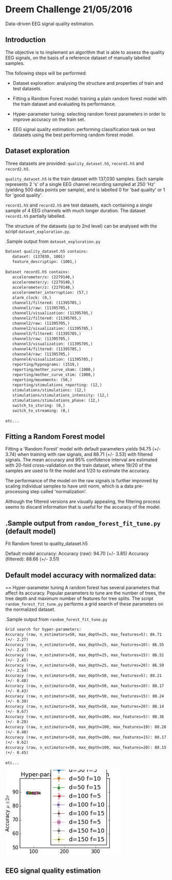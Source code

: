 # Dreem Challenge 21/05/2016

Data-driven EEG signal quality estimation.


## Introduction

The objective is to implement an algorithm that is able to assess the quality EEG signals, on the basis of a reference dataset of manually labelled samples.

The following steps will be performed:

* Dataset exploration: analysing the structure and properties of train and test datasets.

* Fitting a Random Forest model: training a plain random forest model with the train dataset and evaluating its performance.

* Hyper-parameter tuning: selecting random forest parameters in order to improve accuracy on the train set.

* EEG signal quality estimation: performing classification task on test datasets using the best performing random forest model.


## Dataset exploration
Three datasets are provided: `quality_dataset.h5`, `record1.h5` and `record2.h5`.

`quality_dataset.h5` is the train dataset with 137,030 samples. Each sample represents 2 's' of a single EEG channel recording sampled at 250 'Hz' (yielding 500 data points per sample), and is labelled 0 for 'bad quality' or 1 for 'good quality'.

`record1.h5` and `record2.h5` are test datasets, each containing a single sample of 4 EEG channels with much longer duration.
The dataset `record1.h5` partially labelled.

The structure of the datasets (up to 2nd level) can be analysed with the script `dataset_exploration.py`.

.Sample output from `dataset_exploration.py`
```
Dataset quality_dataset.h5 contains:
   dataset: (137030, 1001)
   feature_descriptipn: (1001,)

Dataset record1.h5 contains:
   accelerometer/x: (2279140,)
   accelerometer/y: (2279140,)
   accelerometer/z: (2279140,)
   accelerometer_interruption: (57,)
   alarm_clock: (0,)
   channel1/filtered: (11395705,)
   channel1/raw: (11395705,)
   channel1/visualization: (11395705,)
   channel2/filtered: (11395705,)
   channel2/raw: (11395705,)
   channel2/visualization: (11395705,)
   channel3/filtered: (11395705,)
   channel3/raw: (11395705,)
   channel3/visualization: (11395705,)
   channel4/filtered: (11395705,)
   channel4/raw: (11395705,)
   channel4/visualization: (11395705,)
   reporting/hypnograms: (1519,)
   reporting/mother_curve_sham: (1000,)
   reporting/mother_curve_stim: (1000,)
   reporting/movements: (50,)
   reporting/stimulations_reporting: (12,)
   stimulations/stimulations: (12,)
   stimulations/stimulations_intensity: (12,)
   stimulations/stimulations_phase: (12,)
   switch_to_storing: (0,)
   switch_to_streaming: (0,)

etc...
```


## Fitting a Random Forest model
Fitting a 'Random Forest' model with default parameters yields 94.75 (+/- 3.74) when training with raw signals,
and 88.71 (+/- 3.53) with filtered signals. The mean accuracy and 95% confidence interval are estimated with 20-fold cross-validation on the train dataset,
where 19/20 of the samples are used to fit the model and 1/20 to estimate the accuracy.

The performance of the model on the raw signals is further improved by scaling individual samples to have unit norm,
 which is a data pre-processing step called 'normalization'.

Although the filtered versions are visually appealing, the filtering process seems to discard information that is useful for the accuracy of the model.

.Sample output from `random_forest_fit_tune.py` (default model)
--------------------------------------------------------------
Fit Random forest to quality_dataset.h5

Default model accuracy:
Accuracy (raw): 94.70 (+/- 3.85)
Accuracy (filtered): 88.66 (+/- 3.51)

Default model accuracy with normalized data:
----

== Hyper-parameter tuning
A random forest has several parameters that affect its accuracy. Popular parameters to tune are the number of trees,
the tree depth and maximum number of features for tree splits.
The script `random_forest_fit_tune.py` performs a grid search of these parameters on the normalized dataset.

.Sample output from `random_forest_fit_tune.py`
```
Grid search for hyper-parameters:
Accuracy (raw, n_estimators=50, max_depth=25, max_features=5): 86.71 (+/- 2.27)
Accuracy (raw, n_estimators=50, max_depth=25, max_features=10): 86.55 (+/- 2.43)
Accuracy (raw, n_estimators=50, max_depth=25, max_features=15): 86.51 (+/- 2.45)
Accuracy (raw, n_estimators=50, max_depth=25, max_features=20): 86.59 (+/- 2.54)
Accuracy (raw, n_estimators=50, max_depth=50, max_features=5): 88.21 (+/- 0.48)
Accuracy (raw, n_estimators=50, max_depth=50, max_features=10): 88.17 (+/- 0.43)
Accuracy (raw, n_estimators=50, max_depth=50, max_features=15): 88.24 (+/- 0.39)
Accuracy (raw, n_estimators=50, max_depth=50, max_features=20): 88.14 (+/- 0.67)
Accuracy (raw, n_estimators=50, max_depth=100, max_features=5): 88.36 (+/- 0.29)
Accuracy (raw, n_estimators=50, max_depth=100, max_features=10): 88.26 (+/- 0.40)
Accuracy (raw, n_estimators=50, max_depth=100, max_features=15): 88.17 (+/- 0.62)
Accuracy (raw, n_estimators=50, max_depth=100, max_features=20): 88.15 (+/- 0.45)

etc...
```

![Grid Search](images/grid_search.png)

## EEG signal quality estimation

